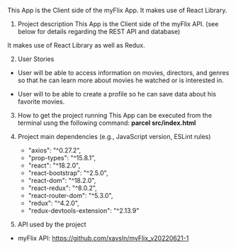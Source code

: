 This App is the Client side of the myFlix App.
It makes use of React Library.

1. Project description
   This App is the Client side of the myFlix API. (see below for details regarding the REST API and database)

It makes use of React Library as well as Redux.

2. User Stories

- User will be able to access information on movies, directors, and genres so that he
  can learn more about movies he watched or is interested in.

- User will to be able to create a profile so he can save data about his favorite movies.

3. How to get the project running
   This App can be executed from the terminal usng the following command: **parcel src/index.html**

4. Project main dependencies (e.g., JavaScript version, ESLint rules)

   - "axios": "^0.27.2",
   - "prop-types": "^15.8.1",
   - "react": "^18.2.0",
   - "react-bootstrap": "^2.5.0",
   - "react-dom": "^18.2.0",
   - "react-redux": "^8.0.2",
   - "react-router-dom": "^5.3.0",
   - "redux": "^4.2.0",
   - "redux-devtools-extension": "^2.13.9"

5. API used by the project

- myFlix API: https://github.com/xavsln/myFlix_v20220621-1
